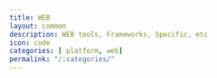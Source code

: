 ```yaml
---
title: WEB
layout: common
description: WEB tools, Frameworks, Specific, etc
icon: code
categories: [ platform, web]
permalink: "/:categories/"
---
```

